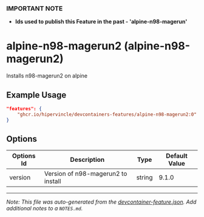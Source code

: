 ### **IMPORTANT NOTE**
- **Ids used to publish this Feature in the past - 'alpine-n98-magerun'**

# alpine-n98-magerun2 (alpine-n98-magerun2)

Installs n98-magerun2 on alpine

## Example Usage

```json
"features": {
    "ghcr.io/hipervincle/devcontainers-features/alpine-n98-magerun2:0": {}
}
```

## Options

| Options Id | Description | Type | Default Value |
|-----|-----|-----|-----|
| version | Version of n98-magerun2 to install | string | 9.1.0 |



---

_Note: This file was auto-generated from the [devcontainer-feature.json](https://github.com/hipervincle/devcontainers-features/blob/main/src/alpine-n98-magerun2/devcontainer-feature.json).  Add additional notes to a `NOTES.md`._
